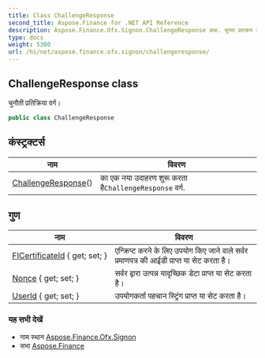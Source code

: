 ```yaml
---
title: Class ChallengeResponse
second_title: Aspose.Finance for .NET API Reference
description: Aspose.Finance.Ofx.Signon.ChallengeResponse कक्ष. चुनत प्रतक्रय वर्ग
type: docs
weight: 5300
url: /hi/net/aspose.finance.ofx.signon/challengeresponse/
---
```

## ChallengeResponse class

चुनौती प्रतिक्रिया वर्ग।

```csharp
public class ChallengeResponse
```

## कंस्ट्रक्टर्स

| नाम | विवरण |
| --- | --- |
| [ChallengeResponse](challengeresponse/)() | का एक नया उदाहरण शुरू करता है`ChallengeResponse` वर्ग. |

## गुण

| नाम | विवरण |
| --- | --- |
| [FICertificateId](../../aspose.finance.ofx.signon/challengeresponse/ficertificateid/) { get; set; } | एन्क्रिप्ट करने के लिए उपयोग किए जाने वाले सर्वर प्रमाणपत्र की आईडी प्राप्त या सेट करता है। |
| [Nonce](../../aspose.finance.ofx.signon/challengeresponse/nonce/) { get; set; } | सर्वर द्वारा उत्पन्न यादृच्छिक डेटा प्राप्त या सेट करता है। |
| [UserId](../../aspose.finance.ofx.signon/challengeresponse/userid/) { get; set; } | उपयोगकर्ता पहचान स्ट्रिंग प्राप्त या सेट करता है। |

### यह सभी देखें

* नाम स्थान [Aspose.Finance.Ofx.Signon](../../aspose.finance.ofx.signon/)
* सभा [Aspose.Finance](../../)


